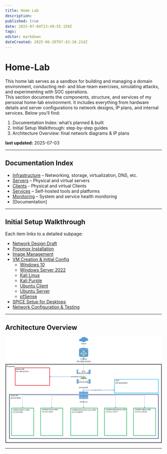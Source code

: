 ```yaml
---
title: Home Lab
description: 
published: true
date: 2025-07-04T13:49:55.158Z
tags: 
editor: markdown
dateCreated: 2025-06-20T07:42:10.214Z
---
```


# Home-Lab

This home lab serves as a sandbox for building and managing a domain environment, conducting red- and blue-team exercises, simulating attacks, and experimenting with SOC operations.  
This section documents the components, structure, and services of my personal home-lab environment. It includes everything from hardware details and server configurations to network designs, IP plans, and internal services. Below you’ll find:

1. Documentation Index: what’s planned & built  
2. Initial Setup Walkthrough: step-by-step guides  
3. Architecture Overview: final network diagrams & IP plans

**last updated:** 2025-07-03

---

## Documentation Index
- [Infrastructure](/homelab/infrastructure) – Networking, storage, virtualization, DNS, etc.
- [Servers](/homelab/server) – Physical and virtual servers
- [Clients](/homelab/clients) - Physical and virtual Clients
- [Services](/homelab/services) – Self-hosted tools and platforms
- [Monitoring](/homelab/monitoring) – System and service health monitoring
- [Documentation]

---

## Initial Setup Walkthrough

Each item links to a detailed subpage:

- [Network Design Draft](/home-lab/Walkthrough/Network-Design)  
- [Proxmox Installation](/home-lab/Walkthrough/Proxmox-Installation)  
- [Image Management](/home-lab/Walkthrough/Image-Upload)  
- [VM Creation & Initial Config](/home-lab/Walkthrough/VM-Creation)  
  - [Windows 10](/home-lab/Walkthrough/VM-Creation/Windows-10)  
  - [Windows Server 2022](/home-lab/Walkthrough/VM-Creation/Windows-Server-2022)  
  - [Kali Linux](/home-lab/Walkthrough/VM-Creation/Kali-Linux)  
  - [Kali Purple](/home-lab/Walkthrough/VM-Creation/Kali-Purple)  
  - [Ubuntu Client](/home-lab/Walkthrough/VM-Creation/Ubuntu-Client)  
  - [Ubuntu Server](/home-lab/Walkthrough/VM-Creation/Ubuntu-Server)  
  - [pfSense](/home-lab/Walkthrough/VM-Creation/pfSense)  
- [SPICE Setup for Desktops](/home-lab/Walkthrough/SPICE-Setup)  
- [Network Configuration & Testing](/home-lab/Walkthrough/Network-Config)  

---

## Architecture Overview

![final_design_v1.png](/homelab/infrastructure/final_design_v1.png)

---
